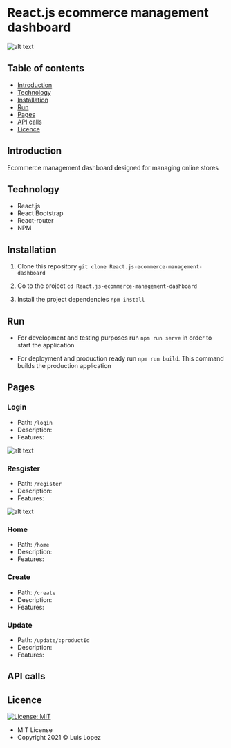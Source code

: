 # React.js ecommerce management dashboard

![alt text](https://www.gokiebox.com/comparte/wp-content/uploads/2018/07/tienda-virtual-1.png)

## Table of contents

* [Introduction](#introduction)
* [Technology](#technology)
* [Installation](#installation)
* [Run](#run)
* [Pages](#endpoints)
* [API calls](#api-calls)
* [Licence](#licence)

## Introduction

Ecommerce management dashboard designed for managing online stores

## Technology

* React.js
* React Bootstrap
* React-router
* NPM

## Installation


1. Clone this repository `git clone React.js-ecommerce-management-dashboard`

2. Go to the project `cd React.js-ecommerce-management-dashboard`

3. Install the project dependencies `npm install`


## Run

* For development and testing purposes run `npm run serve` in order to start the application

* For deployment and production ready run `npm run build`. This command builds the production application

## Pages

### Login

* Path: `/login`
* Description:
* Features: 

![alt text](https://i.imgur.com/p1Cdt5e.png)

### Resgister

* Path: `/register`
* Description:
* Features: 

![alt text](https://i.imgur.com/rX8S5eu.png)

### Home

* Path: `/home`
* Description:
* Features: 

### Create

* Path: `/create`
* Description:
* Features: 

### Update

* Path: `/update/:productId`
* Description:
* Features: 

## API calls

## Licence
 [![License: MIT](https://img.shields.io/badge/License-MIT-yellow.svg)](https://opensource.org/licenses/MIT)

* MIT License
* Copyright 2021 © Luis Lopez